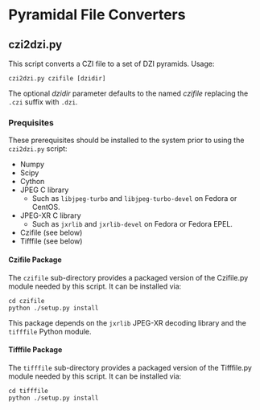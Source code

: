 
# Pyramidal File Converters


## czi2dzi.py

This script converts a CZI file to a set of DZI pyramids. Usage:

    czi2dzi.py czifile [dzidir]

The optional _dzidir_ parameter defaults to the named _czifile_
replacing the `.czi` suffix with `.dzi`.

### Prequisites

These prerequisites should be installed to the system prior to using
the `czi2dzi.py` script:

- Numpy
- Scipy
- Cython
- JPEG C library
  - Such as `libjpeg-turbo` and `libjpeg-turbo-devel` on Fedora or CentOS.
- JPEG-XR C library
  - Such as `jxrlib` and `jxrlib-devel` on Fedora or Fedora EPEL.
- Czifile (see below)
- Tifffile (see below)

#### Czifile Package

The `czifile` sub-directory provides a packaged version of the
Czifile.py module needed by this script.  It can be installed via:

    cd czifile
    python ./setup.py install

This package depends on the `jxrlib` JPEG-XR decoding library and the
`tifffile` Python module.

#### Tifffile Package

The `tifffile` sub-directory provides a packaged version of the
Tifffile.py module needed by this script.  It can be installed via:

    cd tifffile
    python ./setup.py install

